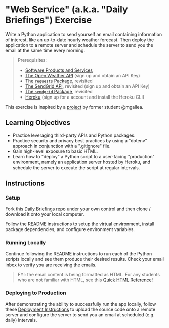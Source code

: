 # "Web Service" (a.k.a. "Daily Briefings") Exercise

Write a Python application to send yourself an email containing information of interest, like an up-to-date hourly weather forecast. Then deploy the application to a remote server and schedule the server to send you the email at the same time every morning.

> Prerequisites:
>   + [Software Products and Services](/units/unit-8.md)
>   + [The Open Weather API](https://home.openweathermap.org/api_keys) (sign up and obtain an API Key)
>   + [The `requests` Package](/notes/python/packages/requests.md), revisited
>   + [The SendGrid API](https://app.sendgrid.com/settings/api_keys), revisited (sign up and obtain an API Key)
>   + [The `sendgrid` Package](/notes/python/packages/sendgrid.md), revisited
>   + [Heroku](/notes/clis/heroku.md) (sign up for a account and install the Heroku CLI)

This exercise is inspired by a [project](https://github.com/mgallea/daily-email) by former student @mgallea.

## Learning Objectives

  + Practice leveraging third-party APIs and Python packages.
  + Practice security and privacy best practices by using a "dotenv" approach in conjunction with a ".gitignore" file.
  + Gain high-level exposure to basic HTML.
  + Learn how to "deploy" a Python script to a user-facing "production" environment, namely an application server hosted by Heroku, and schedule the server to execute the script at regular intervals.

## Instructions

### Setup

Fork this [Daily Briefings repo](https://github.com/prof-rossetti/daily-briefings-py) under your own control and then clone / download it onto your local computer.

Follow the README instructions to setup the virtual environment, install package dependencies, and configure environment variables.

### Running Locally

Continue following the README instructions to run each of the Python scripts locally and see them produce their desired results. Check your email inbox to verify you are receiving the emails.

> FYI: the email content is being formatted as HTML. For any students who are not familiar with HTML, see this [Quick HTML Reference](https://www.w3schools.com/html/html_basic.asp)!

### Deploying to Production

After demonstrating the ability to successfully run the app locally, follow these [Deployment Instructions](deploying.md) to upload the source code onto a remote server and configure the server to send you an email at scheduled (e.g. daily) intervals.
